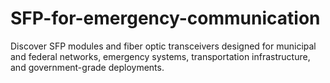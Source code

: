 # SFP-for-emergency-communication
Discover SFP modules and fiber optic transceivers designed for municipal and federal networks, emergency systems, transportation infrastructure, and government-grade deployments.
